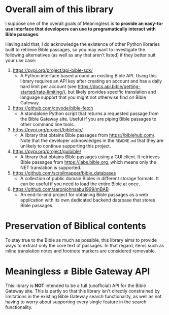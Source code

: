# Overall aim of this library

I suppose one of the overall goals of Meaningless is **to provide an easy-to-use interface that developers can use to programatically interact with Bible passages**.

Having said that, I do acknowledge the existence of other Python libraries built to retrieve Bible passages, so you may want to investigate the following alternatives (as well as any that aren't listed) if they better suit your use case:

1. https://pypi.org/project/api-bible-sdk/
    - A Python interface based around an existing Bible API. Using this library requires an API key after creating an account and has a daily hard limit per account (see https://docs.api.bible/getting-started/rate-limiting/), but likely provides specific translation and language support that you might not otherwise find on Bible Gateway.
2. https://github.com/covode/bible-fetch
    - A standalone Python script that returns a requested passage from the Bible Gateway site. Useful if you are piping Bible passages to other command line tools.
3. https://pypi.org/project/biblehub/
    - A library that obtains Bible passages from https://biblehub.com/. Note that the developer acknowledges in the `README.md` that they are unlikely to continue supporting this project.
4. https://pypi.org/project/guibible/
    - A library that obtains Bible passages using a GUI client. It retrieves Bible passages from https://labs.bible.org, which means only the NET translation is supported.
5. https://github.com/scrollmapper/bible_databases
    - A collection of public domain Bibles in different storage formats. It can be useful if you need to load the entire Bible at once.
6. https://github.com/aaronjohnsabu1999/mBAB
    - An end-to-end project for obtaining Bible passages as a web application with its own dedicated backend database that stores Bible passages.

# Preservation of Biblical contents

To stay true to the Bible as much as possible, this library aims to provide ways to extract only the core text of passages. In that regard, items such as inline translation notes and footnote markers are considered removable.

# Meaningless ≠ Bible Gateway API

This library is **NOT** intended to be a full (unofficial) API for the Bible Gateway site. This is partly so that this library isn't directly constrained by limitations in the existing Bible Gateway search functionality, as well as not having to worry about supporting every single feature in the search functionality.
